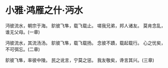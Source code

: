 # 小雅·鸿雁之什·沔水

沔彼流水，朝宗于海。
鴥彼飞隼，载飞载止。
嗟我兄弟，邦人诸友。
莫肯念乱，谁无父母。(一章)

沔彼流水，其流汤汤。
鴥彼飞隼，载飞载扬。
念彼不蹟，载起载行。
心之忧矣，不可弭忘。(二章)

鴥彼飞隼，率彼中陵。
民之讹言，宁莫之惩。
我友敬矣，谗言其兴。(三章)

